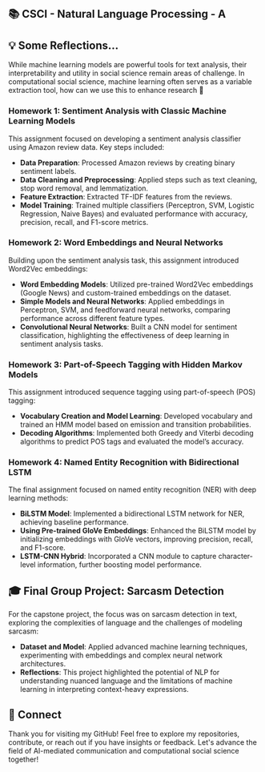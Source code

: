 ## 📚 CSCI - Natural Language Processing - A

## 💡 Some Reflections...
While machine learning models are powerful tools for text analysis, their interpretability and utility in social science remain areas of challenge. In computational social science, machine learning often serves as a variable extraction tool, how can we use this to enhance research 🤔


### Homework 1: Sentiment Analysis with Classic Machine Learning Models
This assignment focused on developing a sentiment analysis classifier using Amazon review data. Key steps included:
- **Data Preparation**: Processed Amazon reviews by creating binary sentiment labels.
- **Data Cleaning and Preprocessing**: Applied steps such as text cleaning, stop word removal, and lemmatization.
- **Feature Extraction**: Extracted TF-IDF features from the reviews.
- **Model Training**: Trained multiple classifiers (Perceptron, SVM, Logistic Regression, Naive Bayes) and evaluated performance with accuracy, precision, recall, and F1-score metrics.

### Homework 2: Word Embeddings and Neural Networks
Building upon the sentiment analysis task, this assignment introduced Word2Vec embeddings:
- **Word Embedding Models**: Utilized pre-trained Word2Vec embeddings (Google News) and custom-trained embeddings on the dataset.
- **Simple Models and Neural Networks**: Applied embeddings in Perceptron, SVM, and feedforward neural networks, comparing performance across different feature types.
- **Convolutional Neural Networks**: Built a CNN model for sentiment classification, highlighting the effectiveness of deep learning in sentiment analysis tasks.

### Homework 3: Part-of-Speech Tagging with Hidden Markov Models
This assignment introduced sequence tagging using part-of-speech (POS) tagging:
- **Vocabulary Creation and Model Learning**: Developed vocabulary and trained an HMM model based on emission and transition probabilities.
- **Decoding Algorithms**: Implemented both Greedy and Viterbi decoding algorithms to predict POS tags and evaluated the model’s accuracy.

### Homework 4: Named Entity Recognition with Bidirectional LSTM
The final assignment focused on named entity recognition (NER) with deep learning methods:
- **BiLSTM Model**: Implemented a bidirectional LSTM network for NER, achieving baseline performance.
- **Using Pre-trained GloVe Embeddings**: Enhanced the BiLSTM model by initializing embeddings with GloVe vectors, improving precision, recall, and F1-score.
- **LSTM-CNN Hybrid**: Incorporated a CNN module to capture character-level information, further boosting model performance.

## 🎓 Final Group Project: Sarcasm Detection
For the capstone project, the focus was on sarcasm detection in text, exploring the complexities of language and the challenges of modeling sarcasm:
- **Dataset and Model**: Applied advanced machine learning techniques, experimenting with embeddings and complex neural network architectures.
- **Reflections**: This project highlighted the potential of NLP for understanding nuanced language and the limitations of machine learning in interpreting context-heavy expressions.




## 👋 Connect

Thank you for visiting my GitHub! Feel free to explore my repositories, contribute, or reach out if you have insights or feedback. Let's advance the field of AI-mediated communication and computational social science together!
